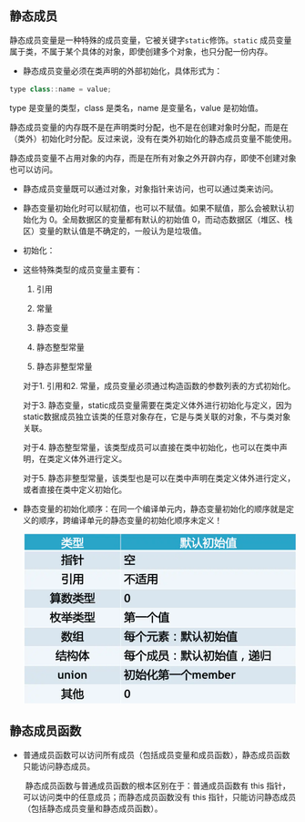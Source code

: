 ## 静态成员

静态成员变量是一种特殊的成员变量，它被关键字`static`修饰。`static` 成员变量属于类，不属于某个具体的对象，即使创建多个对象，也只分配一份内存。

+   静态成员变量必须在类声明的外部初始化，具体形式为：

```c++
type class::name = value;
```

type 是变量的类型，class 是类名，name 是变量名，value 是初始值。

静态成员变量的内存既不是在声明类时分配，也不是在创建对象时分配，而是在（类外）初始化时分配。反过来说，没有在类外初始化的静态成员变量不能使用。

静态成员变量不占用对象的内存，而是在所有对象之外开辟内存，即使不创建对象也可以访问。

+   静态成员变量既可以通过对象，对象指针来访问，也可以通过类来访问。

+   静态变量初始化时可以赋初值，也可以不赋值。如果不赋值，那么会被默认初始化为 0。全局数据区的变量都有默认的初始值 0，而动态数据区（堆区、栈区）变量的默认值是不确定的，一般认为是垃圾值。

+   初始化：

+   这些特殊类型的成员变量主要有：

    1.   引用

    2.   常量

    3.   静态变量

    4.   静态整型常量

    5.   静态非整型常量

    对于1. 引用和2. 常量，成员变量必须通过构造函数的参数列表的方式初始化。

    对于3. 静态变量，static成员变量需要在类定义体外进行初始化与定义，因为static数据成员独立该类的任意对象存在，它是与类关联的对象，不与类对象关联。

    对于4. 静态整型常量，该类型成员可以直接在类中初始化，也可以在类中声明，在类定义体外进行定义。

    对于5. 静态非整型常量，该类型也是可以在类中声明在类定义体外进行定义，或者直接在类中定义初始化。

+ 静态变量的初始化顺序：在同一个编译单元内，静态变量初始化的顺序就是定义的顺序，跨编译单元的静态变量的初始化顺序未定义！

    ![img](../photo/webp.webp)


## 静态成员函数

+   普通成员函数可以访问所有成员（包括成员变量和成员函数），静态成员函数只能访问静态成员。

    ​	静态成员函数与普通成员函数的根本区别在于：普通成员函数有 this 指针，可以访问类中的任意成员；而静态成员函数没有 this 指针，只能访问静态成员（包括静态成员变量和静态成员函数）。

